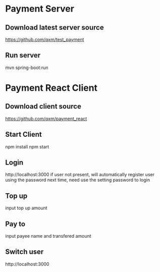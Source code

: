 # Payment Server
## Download latest server source
https://github.com/qxm/test_payment

## Run server
mvn spring-boot:run

# Payment React Client
## Download client source
https://github.com/qxm/payment_react

## Start Client
npm install
npm start

## Login
http://localhost:3000
if user not present, will automatically register user using the password
next time, need use the setting password to login
## Top up
input top up amount
## Pay to
input payee name and transfered amount

## Switch user
http://localhost:3000
